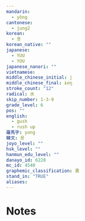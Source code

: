 ```yaml
---
mandarin:
  - yǒng
cantonese:
  - jung2
korean:
  - 용
korean_native: ""
japanese:
  - YUU
  - YOU
japanese_nanori: ""
vietnamese:
middle_chinese_initial: j
middle_chinese_final: ɨoŋ
stroke_count: "12"
radical: 水
skip_number: 1-3-9
grade_level: 6
pos: ""
english:
  - gush
  - rush up
羅馬字: yong
韓文: 용
joyo_level: ""
hsk_level: ""
hanmun_edu_level: ""
danayo_id: 6228
mc_id: 4540
graphemic_classification: 勇
stand_in: "TRUE"
aliases:
---
```


# Notes

